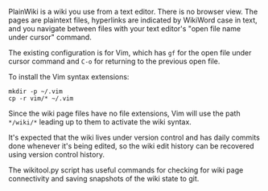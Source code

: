 PlainWiki is a wiki you use from a text editor. There is no browser
view. The pages are plaintext files, hyperlinks are indicated by
WikiWord case in text, and you navigate between files with your text
editor's "open file name under cursor" command.

The existing configuration is for Vim, which has `gf` for the open
file under cursor command and `C-o` for returning to the previous
open file.

To install the Vim syntax extensions:

    mkdir -p ~/.vim
    cp -r vim/* ~/.vim

Since the wiki page files have no file extensions, Vim will use the
path `*/wiki/*` leading up to them to activate the wiki syntax.

It's expected that the wiki lives under version control and has
daily commits done whenever it's being edited, so the wiki edit
history can be recovered using version control history.

The wikitool.py script has useful commands for checking for wiki
page connectivity and saving snapshots of the wiki state to git.
